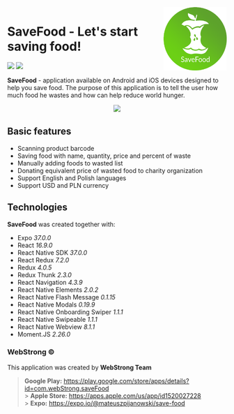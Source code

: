 <img align="right" width="145px" src="https://github.com/webstrongteam/save-food/blob/master/src/assets/icon-circle.png" alt="">

# SaveFood - Let's start saving food!

<a href="https://play.google.com/store/apps/details?id=com.webStrong.saveFood" target="_blank"><img src="https://webstrong.pl/assets/templates/google_play_en.png" height="50"/></a>
<a href="https://apps.apple.com/us/app/id1520027228" target="_blank"><img src="https://webstrong.pl/assets/templates/apple_store_en.png" height="50"/></a>

**SaveFood** - application available on Android and iOS devices designed to help you save food. The purpose of this application is to tell the user how much food he wastes and how can help reduce world hunger.

<p align="center"><img src="https://webstrong.pl/assets/SaveFood/promo/en/sf-promo-fullhd-en.jpg" width="500px" /></p>

## Basic features

- Scanning product barcode
- Saving food with name, quantity, price and percent of waste
- Manually adding foods to wasted list
- Donating equivalent price of wasted food to charity organization
- Support English and Polish languages
- Support USD and PLN currency

## Technologies

**SaveFood** was created together with:

- Expo <i>37.0.0</i>
- React <i>16.9.0</i>
- React Native SDK <i>37.0.0</i>
- React Redux <i>7.2.0</i>
- Redux <i>4.0.5</i>
- Redux Thunk <i>2.3.0</i>
- React Navigation <i>4.3.9</i>
- React Native Elements <i>2.0.2</i>
- React Native Flash Message <i>0.1.15</i>
- React Native Modals <i>0.19.9</i>
- React Native Onboarding Swiper <i>1.1.1</i>
- React Native Swipeable <i>1.1.1</i>
- React Native Webview <i>8.1.1</i>
- Moment.JS <i>2.26.0</i>

### WebStrong &copy;

This application was created by **WebStrong Team** <br />

> **Google Play:** https://play.google.com/store/apps/details?id=com.webStrong.saveFood <br /> > **Apple Store:** https://apps.apple.com/us/app/id1520027228 <br /> > **Expo:** https://expo.io/@mateuszpijanowski/save-food
